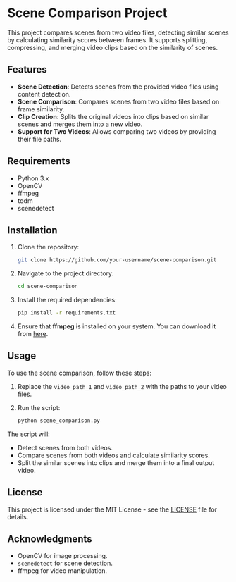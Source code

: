 # Scene Comparison Project

This project compares scenes from two video files, detecting similar scenes by calculating similarity scores between frames. It supports splitting, compressing, and merging video clips based on the similarity of scenes.

## Features

- **Scene Detection**: Detects scenes from the provided video files using content detection.
- **Scene Comparison**: Compares scenes from two video files based on frame similarity.
- **Clip Creation**: Splits the original videos into clips based on similar scenes and merges them into a new video.
- **Support for Two Videos**: Allows comparing two videos by providing their file paths.

## Requirements

- Python 3.x
- OpenCV
- ffmpeg
- tqdm
- scenedetect

## Installation

1. Clone the repository:

    ```bash
    git clone https://github.com/your-username/scene-comparison.git
    ```

2. Navigate to the project directory:

    ```bash
    cd scene-comparison
    ```

3. Install the required dependencies:

    ```bash
    pip install -r requirements.txt
    ```

4. Ensure that **ffmpeg** is installed on your system. You can download it from [here](https://ffmpeg.org/download.html).

## Usage

To use the scene comparison, follow these steps:

1. Replace the `video_path_1` and `video_path_2` with the paths to your video files.

2. Run the script:

    ```bash
    python scene_comparison.py
    ```

The script will:

- Detect scenes from both videos.
- Compare scenes from both videos and calculate similarity scores.
- Split the similar scenes into clips and merge them into a final output video.

## License

This project is licensed under the MIT License - see the [LICENSE](LICENSE) file for details.

## Acknowledgments

- OpenCV for image processing.
- `scenedetect` for scene detection.
- ffmpeg for video manipulation.
